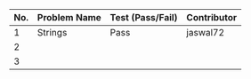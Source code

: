 
|No.| Problem Name | Test (Pass/Fail) | Contributor |  
|---|--------------|------------------|-------------|  
| 1 | Strings      |  Pass            | jaswal72    |  
| 2 |              |                  |             |  
| 3 |              |                  |             |  
